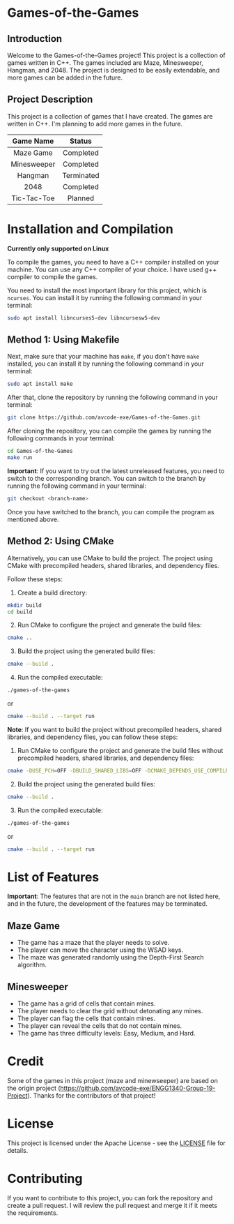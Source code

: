 # Games-of-the-Games

## Introduction

Welcome to the Games-of-the-Games project! This project is a collection of games written in C++. The games included are Maze, Minesweeper, Hangman, and 2048. The project is designed to be easily extendable, and more games can be added in the future.

## Project Description

This project is a collection of games that I have created. The games are written in C++. I'm planning to add more games
in the future.

|  Game Name  |   Status   |
|:-----------:|:----------:|
|  Maze Game  | Completed  |
| Minesweeper | Completed  |
|   Hangman   | Terminated |
|    2048     | Completed  |
| Tic-Tac-Toe | Planned    |

# Installation and Compilation

**Currently only supported on Linux**

To compile the games, you need to have a C++ compiler installed on your machine. You can use any C++ compiler of your
choice. I have used g++ compiler to compile the games.

You need to install the most important library for this project, which is `ncurses`. You can install it by running the
following command in your terminal:

```bash
sudo apt install libncurses5-dev libncursesw5-dev
```

## Method 1: Using Makefile

Next, make sure that your machine has `make`, if you don't have `make` installed, you can install it by running the
following command in your terminal:

```bash
sudo apt install make
```

After that, clone the repository by running the following command in your terminal:

```bash
git clone https://github.com/avcode-exe/Games-of-the-Games.git
```

After cloning the repository, you can compile the games by running the following commands in your terminal:

```bash
cd Games-of-the-Games
make run
```

**Important**: If you want to try out the latest unreleased features, you need to switch to the corresponding branch.
You can switch to the branch by running the following command in your terminal:

```bash
git checkout <branch-name>
```

Once you have switched to the branch, you can compile the program as mentioned above.

## Method 2: Using CMake

Alternatively, you can use CMake to build the project. The project using CMake with precompiled headers, shared
libraries, and dependency files.

Follow these steps:

1. Create a build directory:

```bash
mkdir build
cd build
```

2. Run CMake to configure the project and generate the build files:

```bash
cmake ..
```

3. Build the project using the generated build files:

```bash
cmake --build .
```

4. Run the compiled executable:

```bash
./games-of-the-games
```

or

```bash
cmake --build . --target run
```

**Note**: If you want to build the project without precompiled headers, shared libraries, and dependency files, you can
follow these steps:

1. Run CMake to configure the project and generate the build files without precompiled headers, shared libraries, and
   dependency files:

```bash
cmake -DUSE_PCH=OFF -DBUILD_SHARED_LIBS=OFF -DCMAKE_DEPENDS_USE_COMPILER=OFF ..
```

2. Build the project using the generated build files:

```bash
cmake --build .
```

3. Run the compiled executable:

```bash
./games-of-the-games
```

or

```bash
cmake --build . --target run
```

# List of Features

**Important**: The features that are not in the `main` branch are not listed here, and in the future, the development of
the features may be terminated.

## Maze Game

* The game has a maze that the player needs to solve.
* The player can move the character using the WSAD keys.
* The maze was generated randomly using the Depth-First Search algorithm.

## Minesweeper

* The game has a grid of cells that contain mines.
* The player needs to clear the grid without detonating any mines.
* The player can flag the cells that contain mines.
* The player can reveal the cells that do not contain mines.
* The game has three difficulty levels: Easy, Medium, and Hard.

# Credit

Some of the games in this project (maze and minewseeper) are based on the origin
project (https://github.com/avcode-exe/ENGG1340-Group-19-Project). Thanks for the contributors of that project!

# License

This project is licensed under the Apache License - see the [LICENSE](LICENSE) file for details.

# Contributing

If you want to contribute to this project, you can fork the repository and create a pull request. I will review the pull
request and merge it if it meets the requirements.